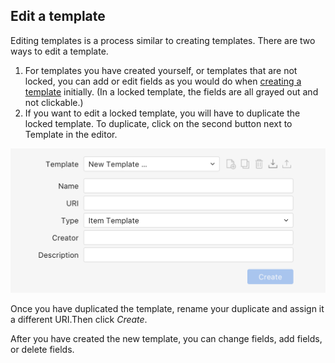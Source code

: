 ## Edit a template

Editing templates is a process similar to creating templates. There are two ways to edit a template.

1. For templates you have created yourself, or templates that are not locked, you can add or edit fields as you would do when [creating a template](/using_tropy/templates/create-template.md) initially. \(In a locked template, the fields are all grayed out and not clickable.\)
2. If you want to edit a locked template, you will have to duplicate the locked template. To duplicate, click on the second button next to Template in the editor.

![](/assets/template-header@2x.png)

Once you have duplicated the template, rename your duplicate and assign it a different URI.Then click _Create_.

After you have created the new template, you can change fields, add fields, or delete fields.

